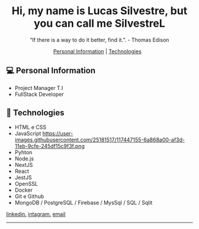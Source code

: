 <h1 align="center">  Hi, my name is Lucas Silvestre, but you can call me SilvestreL </h1>

<p align="center">
“If there is a way to do it better, find it.”. - Thomas Edison <br/>
</p>

<p align="center">
  <a href="#-Personal-Information">Personal Information</a>&nbsp;| 
   <a href="#-technologies">Technologies</a>&nbsp;&nbsp;&nbsp;
</p>

## 💻 Personal Information
- Project Manager T.I
- FullStack Developer

## 🚀 Technologies

- HTML e CSS
- JavaScript https://user-images.githubusercontent.com/25181517/117447155-6a868a00-af3d-11eb-9cfe-245df15c9f3f.png
- Pyhton
- Node.js
- NextJS
- React
- JestJS
- OpenSSL
- Docker
- Git e Github  
- MongoDB / PostgreSQL / Firebase / MysSql / SQL / Sqlit

  
[linkedin.](https://linkedin.com/in/lucassilvestreee)
[intagram.](https://instagram.com/lucassilvestre)
[email](lucassilvestreadv@Gmail.com)

---
